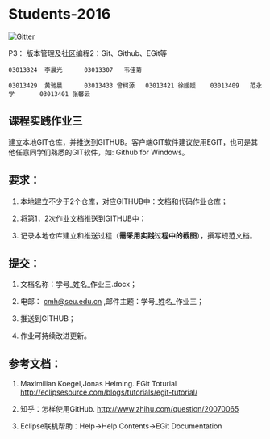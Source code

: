 
  
# Students-2016

[![Gitter](https://badges.gitter.im/Py03013052/Students2016.svg)](https://gitter.im/Py03013052/Students2016?utm_source=badge&utm_medium=badge&utm_campaign=pr-badge)

P3： 版本管理及社区编程2：Git、Github、EGit等 

	03013324  李晨光      03013307   韦佳菊
	
	03013429  黄驰晨      03013433 曾柯源   03013421 徐媛媛    03013409   范永学       03013401 张馨云


## 课程实践作业三

建立本地GIT仓库，并推送到GITHUB。客户端GIT软件建议使用EGIT，也可是其他任意同学们熟悉的GIT软件，如: Github for Windows。

## 要求：

1. 本地建立不少于2个仓库，对应GITHUB中：文档和代码作业仓库；

2. 将第1，2次作业文档推送到GITHUB中；

3. 记录本地仓库建立和推送过程（**需采用实践过程中的截图**），撰写规范文档。

## 提交：

1. 文档名称：学号_姓名_作业三.docx；

2. 电邮： cmh@seu.edu.cn ,邮件主题：学号_姓名_作业三；

3. 推送到GITHUB；

4. 作业可持续改进更新。

## 参考文档：
	
1. Maximilian Koegel,Jonas Helming. EGit Toturial http://eclipsesource.com/blogs/tutorials/egit-tutorial/

2. 知乎：怎样使用GitHub. http://www.zhihu.com/question/20070065

3. Eclipse联机帮助：Help->Help Contents->EGit Documentation

  

